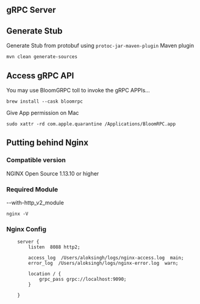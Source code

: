 ## gRPC Server


## Generate Stub 
Generate Stub from protobuf using `protoc-jar-maven-plugin` Maven plugin

```shell
mvn clean generate-sources
```

## Access gRPC API
You may use BloomGRPC toll to invoke the gRPC APPIs...
```shell
brew install --cask bloomrpc
```
Give App permission on Mac
```shell
sudo xattr -rd com.apple.quarantine /Applications/BloomRPC.app
```

## Putting behind Nginx
### Compatible version
NGINX Open Source 1.13.10 or higher
### Required Module
--with-http_v2_module
```shell
nginx -V
```
### Nginx Config
````
    server {
        listen  8088 http2;

        access_log  /Users/aloksingh/logs/nginx-access.log  main;
        error_log  /Users/aloksingh/logs/nginx-error.log  warn;

        location / {
            grpc_pass grpc://localhost:9090;
        }

    }
````

